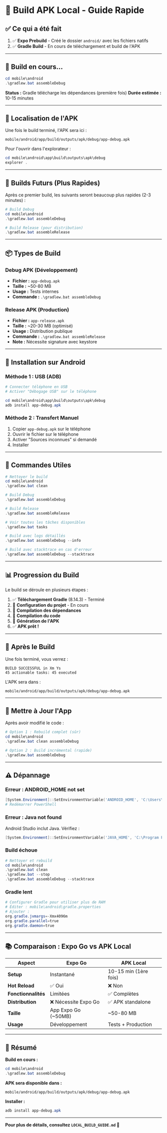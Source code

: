 # 🚀 Build APK Local - Guide Rapide

## ✅ Ce qui a été fait

1. ✅ **Expo Prebuild** - Créé le dossier `android/` avec les fichiers natifs
2. ✅ **Gradle Build** - En cours de téléchargement et build de l'APK

---

## 📱 Build en cours...

```powershell
cd mobile\android
.\gradlew.bat assembleDebug
```

**Status :** Gradle télécharge les dépendances (première fois)
**Durée estimée :** 10-15 minutes

---

## 📍 Localisation de l'APK

Une fois le build terminé, l'APK sera ici :

```
mobile/android/app/build/outputs/apk/debug/app-debug.apk
```

Pour l'ouvrir dans l'explorateur :

```powershell
cd mobile\android\app\build\outputs\apk\debug
explorer .
```

---

## 🔄 Builds Futurs (Plus Rapides)

Après ce premier build, les suivants seront beaucoup plus rapides (2-3 minutes) :

```powershell
# Build Debug
cd mobile\android
.\gradlew.bat assembleDebug

# Build Release (pour distribution)
.\gradlew.bat assembleRelease
```

---

## 📦 Types de Build

### Debug APK (Développement)
- **Fichier :** `app-debug.apk`
- **Taille :** ~50-80 MB
- **Usage :** Tests internes
- **Commande :** `.\gradlew.bat assembleDebug`

### Release APK (Production)
- **Fichier :** `app-release.apk`
- **Taille :** ~20-30 MB (optimisé)
- **Usage :** Distribution publique
- **Commande :** `.\gradlew.bat assembleRelease`
- **Note :** Nécessite signature avec keystore

---

## 📱 Installation sur Android

### Méthode 1 : USB (ADB)

```powershell
# Connecter téléphone en USB
# Activer "Débogage USB" sur le téléphone

cd mobile\android\app\build\outputs\apk\debug
adb install app-debug.apk
```

### Méthode 2 : Transfert Manuel

1. Copier `app-debug.apk` sur le téléphone
2. Ouvrir le fichier sur le téléphone
3. Activer "Sources inconnues" si demandé
4. Installer

---

## 🔧 Commandes Utiles

```powershell
# Nettoyer le build
cd mobile\android
.\gradlew.bat clean

# Build Debug
.\gradlew.bat assembleDebug

# Build Release
.\gradlew.bat assembleRelease

# Voir toutes les tâches disponibles
.\gradlew.bat tasks

# Build avec logs détaillés
.\gradlew.bat assembleDebug --info

# Build avec stacktrace en cas d'erreur
.\gradlew.bat assembleDebug --stacktrace
```

---

## 📊 Progression du Build

Le build se déroule en plusieurs étapes :

1. ✅ **Téléchargement Gradle** (8.14.3) - Terminé
2. 🔄 **Configuration du projet** - En cours
3. 🔄 **Compilation des dépendances**
4. 🔄 **Compilation du code**
5. 🔄 **Génération de l'APK**
6. ✅ **APK prêt !**

---

## 🎯 Après le Build

Une fois terminé, vous verrez :

```
BUILD SUCCESSFUL in Xm Ys
45 actionable tasks: 45 executed
```

L'APK sera dans :
```
mobile/android/app/build/outputs/apk/debug/app-debug.apk
```

---

## 🔄 Mettre à Jour l'App

Après avoir modifié le code :

```powershell
# Option 1 : Rebuild complet (sûr)
cd mobile\android
.\gradlew.bat clean assembleDebug

# Option 2 : Build incrémental (rapide)
.\gradlew.bat assembleDebug
```

---

## ⚠️ Dépannage

### Erreur : ANDROID_HOME not set

```powershell
[System.Environment]::SetEnvironmentVariable('ANDROID_HOME', 'C:\Users\USER\AppData\Local\Android\Sdk', 'User')
# Redémarrer PowerShell
```

### Erreur : Java not found

Android Studio inclut Java. Vérifiez :

```powershell
[System.Environment]::SetEnvironmentVariable('JAVA_HOME', 'C:\Program Files\Android\Android Studio\jbr', 'User')
```

### Build échoue

```powershell
# Nettoyer et rebuild
cd mobile\android
.\gradlew.bat clean
.\gradlew.bat --stop
.\gradlew.bat assembleDebug --stacktrace
```

### Gradle lent

```powershell
# Configurer Gradle pour utiliser plus de RAM
# Éditer : mobile\android\gradle.properties
# Ajouter :
org.gradle.jvmargs=-Xmx4096m
org.gradle.parallel=true
org.gradle.daemon=true
```

---

## 📚 Comparaison : Expo Go vs APK Local

| Aspect | Expo Go | APK Local |
|--------|---------|-----------|
| **Setup** | Instantané | 10-15 min (1ère fois) |
| **Hot Reload** | ✅ Oui | ❌ Non |
| **Fonctionnalités** | Limitées | ✅ Complètes |
| **Distribution** | ❌ Nécessite Expo Go | ✅ APK standalone |
| **Taille** | App Expo Go (~50MB) | ~50-80 MB |
| **Usage** | Développement | Tests + Production |

---

## 🎉 Résumé

**Build en cours :** 
```powershell
cd mobile\android
.\gradlew.bat assembleDebug
```

**APK sera disponible dans :**
```
mobile/android/app/build/outputs/apk/debug/app-debug.apk
```

**Installer :**
```powershell
adb install app-debug.apk
```

---

**Pour plus de détails, consultez `LOCAL_BUILD_GUIDE.md` 📖**
